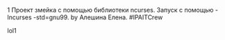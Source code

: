 
1 Проект змейка с помощью библиотеки ncurses. Запуск с помощью -lncurses -std=gnu99.
by Алешина Елена. #IPAITCrew 


lol1

